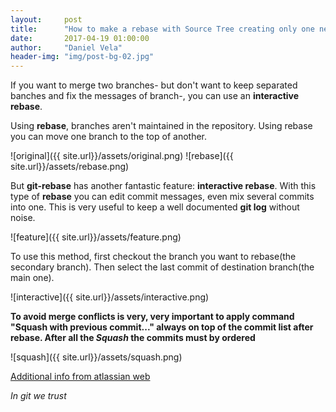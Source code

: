 ```yaml
---
layout:     post
title:      "How to make a rebase with Source Tree creating only one new commit with new message"
date:       2017-04-19 01:00:00
author:     "Daniel Vela"
header-img: "img/post-bg-02.jpg"
---
```



If you want to merge two branches- but don't want to keep separated banches and fix the messages of branch-, you can use an **interactive rebase**. 

Using **rebase**, branches aren't maintained in the repository. Using rebase you can move one branch to the top of another.

![original]({{ site.url}}/assets/original.png) ![rebase]({{ site.url}}/assets/rebase.png)

But **git-rebase** has another fantastic feature: **interactive rebase**. With this type of **rebase** you can edit commit messages, even mix several commits into one. This is very useful to keep a well documented **git log** without noise.

![feature]({{ site.url}}/assets/feature.png)

To use this method, first checkout the branch you want to rebase(the secondary branch). Then select the last commit of destination branch(the main one). 

![interactive]({{ site.url}}/assets/interactive.png)

**To avoid merge conflicts is very, very important to apply command "Squash with previous commit..." always on top of the commit list after rebase. After all the *Squash* the commits must by ordered**

![squash]({{ site.url}}/assets/squash.png)

[Additional info from atlassian web](https://www.atlassian.com/blog/sourcetree/interactive-rebase-sourcetree)

*In git we trust*
